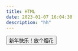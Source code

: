```yaml
---
title: HTML
date: 2023-01-07 16:04:30
description: "hh"
---
```


<button onclick="window.location.href= 'fireworks.html'" type="button" id="add">新年快乐！放个烟花</button>